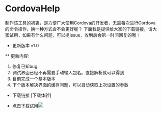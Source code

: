 # CordovaHelp
制作该工具的初衷，是方便广大使用Cordova的开发者，无需每次进行Cordova的命令操作，换一种方式会不会更好呢？
下面我是提供给大家的下载链接，请大家试用，如果有什么问题，可以提issue，收到后会第一时间回复的哦！

* 更新版本 v1.0

 ** 更新内容:
 1. 修复已知bug 
 2. 调试界面已经不再需要手动输入包名。直接解析就可以得到 
 3. 目前完成一个基本版本
 4. 下个版本解决界面的缓存问题，可以自动获取上次设置的参数
 
 
 
 * 下载链接
[下载体验]
 
 - 点击下载试用[![](https://img.shields.io/badge/Download-jar-green.svg)](https://github.com/senjoeson/CordovaHelp/blob/newtried/CordovaHelp.jar)
